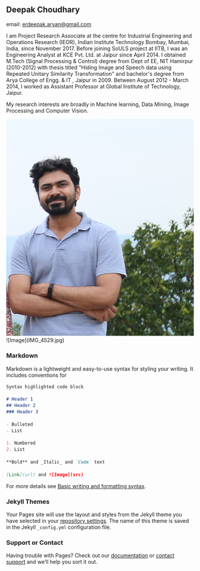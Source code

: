 ## Deepak Choudhary
email: erdeepak.aryan@gmail.com

I am Project Research Associate at the centre for Industrial Engineering and Operations Research (IEOR), Indian Institute Technology Bombay, Mumbai, India, since November 2017. Before joining SoULS project at IITB, I was an Engineering Analyst at KCE Pvt. Ltd. at Jaipur since April 2014. I obtained M.Tech (Signal Processing & Control) degree from Dept of EE, NIT Hamirpur (2010-2012) with thesis titled "Hiding Image and Speech data using Repeated Unitary Similarity Transformation" and bachelor's degree from Arya College of Engg. & IT , Jaipur in 2009. Between August 2012 - March 2014, I worked as Assistant Professor at Global Institute of Technology, Jaipur.

My research interests are broadly in Machine learning, Data Mining, Image Processing and Computer Vision.


<img src="IMG_4529.jpg" alt="Image description">
![Image](IMG_4529.jpg)

### Markdown

Markdown is a lightweight and easy-to-use syntax for styling your writing. It includes conventions for

```markdown
Syntax highlighted code block

# Header 1
## Header 2
### Header 3

- Bulleted
- List

1. Numbered
2. List

**Bold** and _Italic_ and `Code` text

[Link](url) and ![Image](src)
```

For more details see [Basic writing and formatting syntax](https://docs.github.com/en/github/writing-on-github/getting-started-with-writing-and-formatting-on-github/basic-writing-and-formatting-syntax).

### Jekyll Themes

Your Pages site will use the layout and styles from the Jekyll theme you have selected in your [repository settings](https://github.com/dcnith/deepak/settings/pages). The name of this theme is saved in the Jekyll `_config.yml` configuration file.

### Support or Contact

Having trouble with Pages? Check out our [documentation](https://docs.github.com/categories/github-pages-basics/) or [contact support](https://support.github.com/contact) and we’ll help you sort it out.
